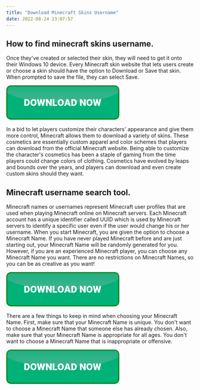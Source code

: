 ```yaml
---
title: "Download Minecraft Skins Username"
date: 2022-08-24 23:07:57
---
```


## How to find minecraft skins username.

Once they've created or selected their skin, they will need to get it onto their Windows 10 device. Every Minecraft skin website that lets users create or choose a skin should have the option to Download or Save that skin. When prompted to save the file, they can select Save.

[![button](https://github.com/minecraftbay/minecraftbay.github.io/blob/main/dlbutton.png?raw=true)](https://minecraftsync.com/download-minecraft-skin)


In a bid to let players customize their characters' appearance and give them more control, Minecraft allows them to download a variety of skins. These cosmetics are essentially custom apparel and color schemes that players can download from the official Minecraft website.
Being able to customize the character's cosmetics has been a staple of gaming from the time players could change colors of clothing. Cosmetics have evolved by leaps and bounds over the years, and players can download and even create custom skins should they want.

## Minecraft username search tool.

Minecraft names or usernames represent Minecraft user profiles that are used when playing Minecraft online on Minecraft servers. Each Minecraft account has a unique identifier called UUID which is used by Minecraft servers to identify a specific user even if the user would change his or her username.
When you start Minecraft, you are given the option to choose a Minecraft Name. If you have never played Minecraft before and are just starting out, your Minecraft Name will be randomly generated for you. However, if you are an experienced Minecraft player, you can choose any Minecraft Name you want. There are no restrictions on Minecraft Names, so you can be as creative as you want!

[![button](https://github.com/minecraftbay/minecraftbay.github.io/blob/main/dlbutton.png?raw=true)](https://minecraftsync.com/download-minecraft-skin)


There are a few things to keep in mind when choosing your Minecraft Name. First, make sure that your Minecraft Name is unique. You don't want to choose a Minecraft Name that someone else has already chosen. Also, make sure that your Minecraft Name is appropriate for all ages. You don't want to choose a Minecraft Name that is inappropriate or offensive.


[![button](https://github.com/minecraftbay/minecraftbay.github.io/blob/main/dlbutton.png?raw=true)](https://minecraftsync.com/download-minecraft-skin)